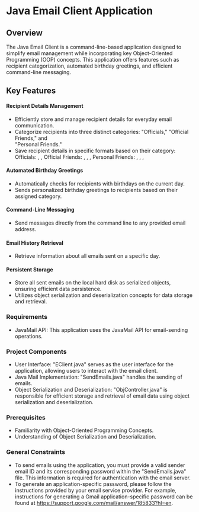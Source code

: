 # Java Email Client Application

## Overview

The Java Email Client is a command-line-based application designed to simplify email management while incorporating key Object-Oriented Programming (OOP) concepts. This application offers features such as recipient categorization, automated birthday greetings, and efficient command-line messaging.

## Key Features

#### Recipient Details Management

* Efficiently store and manage recipient details for everyday email communication.
* Categorize recipients into three distinct categories: "Officials," "Official Friends," and 	 
  "Personal Friends."
* Save recipient details in specific formats based on their category:
              Officials: <name>, <email>, <designation>
              Official Friends: <name>, <email>, <designation>, <birthday>
              Personal Friends: <name>, <nick-name>, <email>, <birthday>
			  
#### Automated Birthday Greetings

* Automatically checks for recipients with birthdays on the current day.
* Sends personalized birthday greetings to recipients based on their assigned category.
  
#### Command-Line Messaging

* Send messages directly from the command line to any provided email address.
  
#### Email History Retrieval

* Retrieve information about all emails sent on a specific day.
  
#### Persistent Storage

* Store all sent emails on the local hard disk as serialized objects, ensuring efficient data persistence.
* Utilizes object serialization and deserialization concepts for data storage and retrieval.
  
### Requirements

* JavaMail API: This application uses the JavaMail API for email-sending operations.
  
### Project Components

* User Interface: "EClient.java" serves as the user interface for the application, allowing 
  users to interact with the email client.
* Java Mail Implementation: "SendEmails.java" handles the sending of emails.
* Object Serialization and Deserialization: "ObjController.java" is responsible for efficient 
  storage and retrieval of email data using object serialization and deserialization.
  
### Prerequisites

* Familiarity with Object-Oriented Programming Concepts.
* Understanding of Object Serialization and Deserialization.
  
### General Constraints

* To send emails using the application, you must provide a valid sender email ID and its corresponding password within the "SendEmails.java" file. This information is required for authentication with the email server.
* To generate an application-specific password, please follow the instructions provided by your email service provider. For example, instructions for generating a Gmail application-specific password can be found at https://support.google.com/mail/answer/185833?hl=en.





